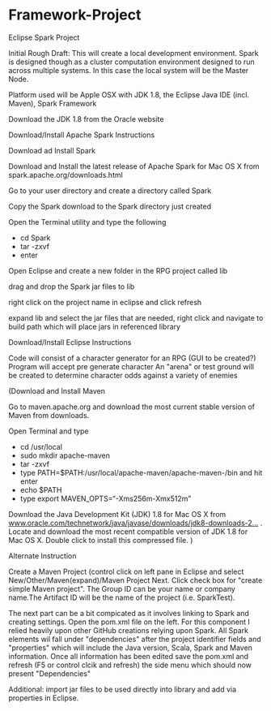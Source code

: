# Framework-Project
Eclipse Spark Project

Initial Rough Draft: This will create a local development environment. Spark is designed though as a cluster computation environment designed to run across multiple systems. In this case the local system will be the Master Node.

Platform used will be Apple OSX with JDK 1.8, the Eclipse Java IDE (incl. Maven), Spark Framework

Download the JDK 1.8 from the Oracle website

Download/Install Apache Spark Instructions

Download ad Install Spark

Download and Install the latest release of Apache Spark for Mac OS X from spark.apache.org/downloads.html

Go to your user directory and create a directory called Spark

Copy the Spark download to the Spark directory just created

Open the Terminal utility and type the following
- cd Spark
- tar -zxvf  <drag and drop the downloaded Spark file to the next character space following the command you just typed>
- enter

Open Eclipse and create a new folder in the RPG project called lib

drag and drop the Spark jar files to lib

right click on the project name in eclipse and click refresh

expand lib and select the jar files that are needed, right click and navigate to build path which will place jars in referenced library


Download/Install Eclipse Instructions

Code will consist of a character generator for an RPG (GUI to be created?) 
Program will accept pre generate character
An "arena" or test ground will be created to determine character odds against a variety of enemies

(Download and Install Maven

Go to maven.apache.org and download the most current stable version of Maven from downloads.

Open Terminal and type
- cd /usr/local
- sudo mkdir apache-maven
- tar -zxvf <drag and drop the downloaded Maven file to the next character space following the command you just typed>
- type PATH=$PATH:/usr/local/apache-maven/apache-maven-<insert numeric value of version of Maven here>/bin and hit enter
-  echo $PATH <confirms path created properly>
- type export MAVEN_OPTS=“-Xms256m-Xmx512m” <allot memory for Java Virtual Machine>

Download the Java Development Kit (JDK) 1.8 for Mac OS X from www.oracle.com/technetwork/java/javase/downloads/jdk8-downloads-2… . Locate and download the most recent compatible version of JDK 1.8 for Mac OS X. Double click to install this compressed file.
)

Alternate Instruction

Create a Maven Project (control click on left pane in Eclipse and select New/Other/Maven(expand)/Maven Project Next. Click check box for "create simple Maven project". The Group ID can be your name or company name.The Artifact ID will be the name of the project (i.e. SparkTest).

The next part can be a bit compicated as it involves linking to Spark and creating settings. Open the pom.xml file on the left. For this component I relied heavily upon other GitHub creations relying upon Spark. All Spark elements wil fall under "dependencies" after the project identifier fields and "properties" which will include the Java version, Scala, Spark and Maven information. Once all information has been edited save the pom.xml and refresh (F5 or control clcik and refresh) the side menu which should now present "Dependencies"

Additional: import jar files to be used directly into library and add via properties in Eclipse.
